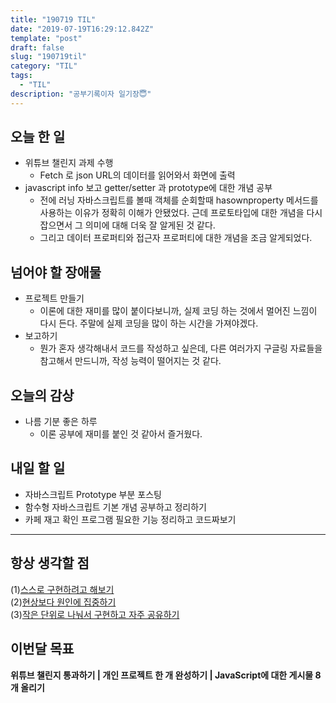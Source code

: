 ```yaml
---
title: "190719 TIL"
date: "2019-07-19T16:29:12.842Z"
template: "post"
draft: false
slug: "190719til"
category: "TIL"
tags:
  - "TIL"
description: "공부기록이자 일기장😇"
---
```


## 오늘 한 일

- 위튜브 챌린지 과제 수행
  - Fetch 로 json URL의 데이터를 읽어와서 화면에 출력
- javascript info 보고 getter/setter 과 prototype에 대한 개념 공부
  - 전에 러닝 자바스크립트를 볼때 객체를 순회할때 hasownproperty 메서드를 사용하는 이유가 정확히 이해가 안됐었다. 근데 프로토타입에 대한 개념을 다시 잡으면서 그 의미에 대해 더욱 잘 알게된 것 같다.
  - 그리고 데이터 프로퍼티와 접근자 프로퍼티에 대한 개념을 조금 알게되었다.

## 넘어야 할 장애물

- 프로젝트 만들기
  - 이론에 대한 재미를 많이 붙이다보니까, 실제 코딩 하는 것에서 멀어진 느낌이 다시 든다. 주말에 실제 코딩을 많이 하는 시간을 가져야겠다.
- 보고하기
  - 뭔가 혼자 생각해내서 코드를 작성하고 싶은데, 다른 여러가지 구글링 자료들을 참고해서 만드니까, 작성 능력이 떨어지는 것 같다.

## 오늘의 감상

- 나름 기분 좋은 하루
  - 이론 공부에 재미를 붙인 것 같아서 즐거웠다.

## 내일 할 일

- 자바스크립트 Prototype 부분 포스팅
- 함수형 자바스크립트 기본 개념 공부하고 정리하기
- 카페 재고 확인 프로그램 필요한 기능 정리하고 코드짜보기

---



## 항상 생각할 점

(1)<u>스스로 구현하려고 해보기</u> <br>(2)<u>현상보다 원인에 집중하기</u> <br>(3)<u>작은 단위로 나눠서 구현하고 자주 공유하기</u>



## 이번달 목표

**위튜브 챌린지 통과하기 | 개인 프로젝트 한 개 완성하기 | JavaScript에 대한 게시물 8개 올리기**

